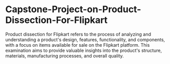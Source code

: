 # Capstone-Project-on-Product-Dissection-For-Flipkart
Product dissection for Flipkart refers to the process of analyzing and understanding a product's design, features, functionality, and components, with a focus on items available for sale on the Flipkart platform. This examination aims to provide valuable insights into the product's structure, materials, manufacturing processes, and overall quality.
